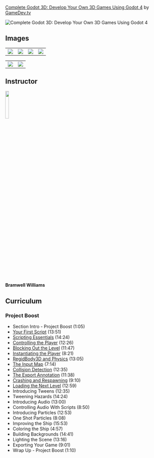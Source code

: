 [Complete Godot 3D: Develop Your Own 3D Games Using Godot 4](https://www.gamedev.tv/p/complete-godot-4-game-developer-3d-online-course)
by [GameDev.tv](https://www.gamedev.tv)

![Complete Godot 3D: Develop Your Own 3D Games Using Godot 4](https://www.filepicker.io/api/file/hC09jDfUTpm9zqWShht0)


## Images
<table>
    <tr>
        <td><img src="https://www.filepicker.io/api/file/JMTioRIQ5yGBn5frs1HE" /></td>
        <td><img src="https://www.filepicker.io/api/file/2N28Sp0wQCOAp0FRW7lz" /></td>
		<td><img src="https://www.filepicker.io/api/file/gmPNM7MnQ4aB15HwpG83" /></td>
		<td><img src="https://www.filepicker.io/api/file/mOuaGPSoGYiNASTCnqbA" /></td>
    </tr>
</table>

<table>
    <tr>
        <td><img src="https://www.filepicker.io/api/file/9w6HAo7RQdiNXGqskGJE" /></td>
        <td><img src="https://www.filepicker.io/api/file/hKwjguvLSFWi5NCIcKDU" /></td>
    </tr>
</table>

## Instructor
<img src="https://www.filepicker.io/api/file/AGmETSlOTsmD7mCND9ab" width="15%" />
<h4>Bramwell Williams</h4>

## Curriculum

### Project Boost
- Section Intro - Project Boost (1:05)
- [Your First Script](https://github.com/aaronmsimon/godot-gamedevtv-project-boost-csharp/commit/963b1c90caa5749fc0c2c2fbf292f06f834bab1f) (13:51)
- [Scripting Essentials](https://github.com/aaronmsimon/godot-gamedevtv-project-boost-csharp/commit/2f1057b65cf7961e045fd159de71d1f8b3932ad7) (14:24)
- [Controlling the Player](https://github.com/aaronmsimon/godot-gamedevtv-project-boost-csharp/commit/4e0c49cc38947f8f5d047248c10f8a87aa757b9e) (12:26)
- [Blocking Out the Level](https://github.com/aaronmsimon/godot-gamedevtv-project-boost-csharp/commit/f6b4857e59591a8c86fe5b9364ff529c4ed5514e) (11:47)
- [Instantiating the Player](https://github.com/aaronmsimon/godot-gamedevtv-project-boost-csharp/commit/fe349241b3eb69d7ade5580c23c20c64c3847ff3) (8:21)
- [RegidBody3D and Physics](https://github.com/aaronmsimon/godot-gamedevtv-project-boost-csharp/commit/f6c57e69211ceba91278cefdb19bf318478e0db7) (13:05)
- [The Input Map](https://github.com/aaronmsimon/godot-gamedevtv-project-boost-csharp/commit/c7c8cf5f1ebedcebb2d37248f78b62456868d6d4) (7:14)
- [Collision Detection](https://github.com/aaronmsimon/godot-gamedevtv-project-boost-csharp/commit/464d752e23c3033c79ea156e78eb89c850f806a2) (12:35)
- [The Export Annotation](https://github.com/aaronmsimon/godot-gamedevtv-project-boost-csharp/commit/f6868b9f56931ae954211d030a1e17c181c78f98) (11:38)
- [Crashing and Respawning](https://github.com/aaronmsimon/godot-gamedevtv-project-boost-csharp/commit/20e083410fd5b2a78a503dc52f92dab9f65a4c40) (9:10)
- [Loading the Next Level](https://github.com/aaronmsimon/godot-gamedevtv-project-boost-csharp/commit/6534c615fe0ded0006d25419b1903d1924bf34aa) (12:59)
- Introducing Tweens (12:35)
- Tweening Hazards (14:24)
- Introducing Audio (13:00)
- Controlling Audio With Scripts (8:50)
- Introducing Particles (12:53)
- One Shot Particles (8:08)
- Improving the Ship (15:53)
- Coloring the Ship (4:57)
- Building Backgrounds (14:41)
- Lighting the Scene (13:16)
- Exporting Your Game (9:01)
- Wrap Up - Project Boost (1:10)